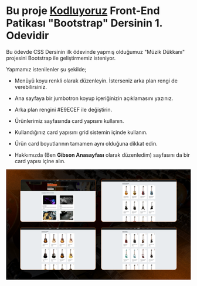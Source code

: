 # Bu proje [Kodluyoruz](https://kodluyoruz.org) Front-End Patikası "Bootstrap" Dersinin 1. Odevidir

Bu ödevde CSS Dersinin ilk ödevinde yapmış olduğumuz "Müzik Dükkanı" projesini Bootstrap ile geliştirmemiz isteniyor.

Yapmamız istenilenler şu şekilde;

- Menüyü koyu renkli olarak düzenleyin. İsterseniz arka plan rengi de verebilirsiniz.

- Ana sayfaya bir jumbotron koyup içeriğinizin açıklamasını yazınız.

- Arka plan rengini #E9ECEF ile değiştirin.

- Ürünlerimiz sayfasında card yapısını kullanın.

- Kullandığınız card yapısını grid sistemin içinde kullanın.

- Ürün card boyutlarının tamamen aynı olduğuna dikkat edin.

- Hakkımızda (Ben **Gibson Anasayfası** olarak düzenledim) sayfasını da bir card yapısı içine alın.

![](Bootstrap.png)